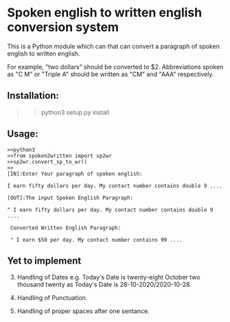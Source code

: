 
# Spoken english to written english conversion system

This is a Python module which can that can convert a paragraph of spoken english to written english.

 For example, "two dollars" should be converted to $2. Abbreviations spoken as "C M" or "Triple A" should be written as "CM" and "AAA" respectively.


## Installation:

   >>python3 setup.py install

## Usage:

    >>python3
	>>from spoken2written import sp2wr
	>>sp2wr.convert_sp_to_wr()
	>>
	[IN]:Enter Your paragraph of spoken english:
	
	I earn fifty dollars per day. My contact number contains double 9 .... 
	
	[OUT]:The input Spoken English Paragraph: 
	
	" I earn fifty dollars per day. My contact number contains double 9 ....
		
	 Converted Written English Paragraph: 
	 
	 " I earn $50 per day. My contact number contains 99 ....

	





## Yet to implement


3.  Handling of Dates e.g. Today's Date is twenty-eight October two thousand twenty as Today's Date is 28-10-2020/2020-10-28.

4. Handling of Punctuation.

5. Handling of proper spaces after one sentance.



